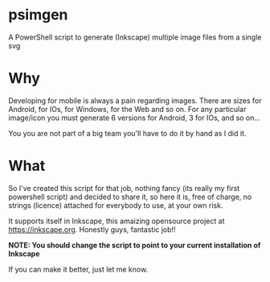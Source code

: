 # psimgen
A PowerShell script to generate (Inkscape) multiple image files from a single svg

# Why
Developing for mobile is always a pain regarding images. There are sizes for Android, for IOs, for Windows, for the Web and so on. For any particular image/icon you must generate 6 versions for Android, 3 for IOs, and so on... 

You you are not part of a big team you'll have to do it by hand as I did it.

# What
So I've created this script for that job, nothing fancy (its really my first powershell script) and decided to share it, so here it is, free of charge, no strings (licence) attached for everybody to use, at your own risk.

It supports itself in Inkscape, this amaizing opensource project at https://inkscape.org. Honestly guys, fantastic job!!

__NOTE: You should change the script to point to your current installation of Inkscape__

If you can make it better, just let me know.


